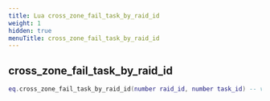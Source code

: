 ```yaml
---
title: Lua cross_zone_fail_task_by_raid_id
weight: 1
hidden: true
menuTitle: cross_zone_fail_task_by_raid_id
---
```

## cross_zone_fail_task_by_raid_id
```lua
eq.cross_zone_fail_task_by_raid_id(number raid_id, number task_id) -- void
```